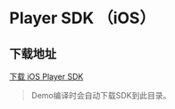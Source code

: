 # Player SDK （iOS）

## 下载地址

[下载 iOS Player SDK](https://liteavsdk-1252463788.cos.ap-guangzhou.myqcloud.com/TXLiteAVSDK_Player_iOS_latest.zip)

> Demo编译时会自动下载SDK到此目录。